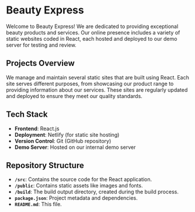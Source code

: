 # Beauty Express

Welcome to Beauty Express! We are dedicated to providing exceptional beauty products and services. Our online presence includes a variety of static websites coded in React, each hosted and deployed to our demo server for testing and review.

## Projects Overview

We manage and maintain several static sites that are built using React. Each site serves different purposes, from showcasing our product range to providing information about our services. These sites are regularly updated and deployed to ensure they meet our quality standards.

## Tech Stack

- **Frontend**: React.js
- **Deployment**: Netlify (for static site hosting)
- **Version Control**: Git (GitHub repository)
- **Demo Server**: Hosted on our internal demo server

## Repository Structure

- **`/src`**: Contains the source code for the React application.
- **`/public`**: Contains static assets like images and fonts.
- **`/build`**: The build output directory, created during the build process.
- **`package.json`**: Project metadata and dependencies.
- **`README.md`**: This file.

